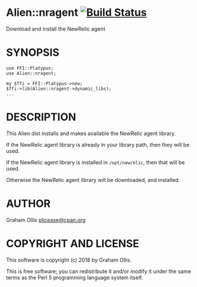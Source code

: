 # Alien::nragent [![Build Status](https://secure.travis-ci.org/plicease/Alien-nragent.png)](http://travis-ci.org/plicease/Alien-nragent)

Download and install the NewRelic agent

# SYNOPSIS

    use FFI::Platypus;
    use Alien::nragent;
    
    my $ffi = FFI::Platypus->new;
    $ffi->lib(Alien::nragent->dynamic_libs);
    ...

# DESCRIPTION

This Alien dist installs and makes available the NewRelic agent library.

If the NewRelic agent library is already in your library path, then they will be used.

If the NewRelic agent library is installed in `/opt/newrelic`, then that will be used.

Otherwise the NewRelic agent library will be downloaded, and installed.

# AUTHOR

Graham Ollis <plicease@cpan.org>

# COPYRIGHT AND LICENSE

This software is copyright (c) 2018 by Graham Ollis.

This is free software; you can redistribute it and/or modify it under
the same terms as the Perl 5 programming language system itself.
